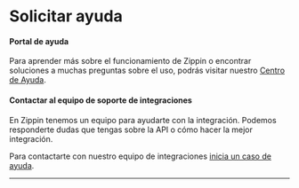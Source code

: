 # Solicitar ayuda

#### Portal de ayuda

Para aprender más sobre el funcionamiento de Zippin o encontrar soluciones a muchas preguntas sobre el uso, podrás visitar nuestro [Centro de Ayuda](https://ayuda.zippin.app/).

#### Contactar al equipo de soporte de integraciones

En Zippin tenemos un equipo para ayudarte con la integración. Podemos responderte dudas que tengas sobre la API o cómo hacer la mejor integración.

Para contactarte con nuestro equipo de integraciones [inicia un caso de ayuda](https://share.hsforms.com/1ECZYYnsBR\_Kg8c6HudDNrw45k4k).

****
